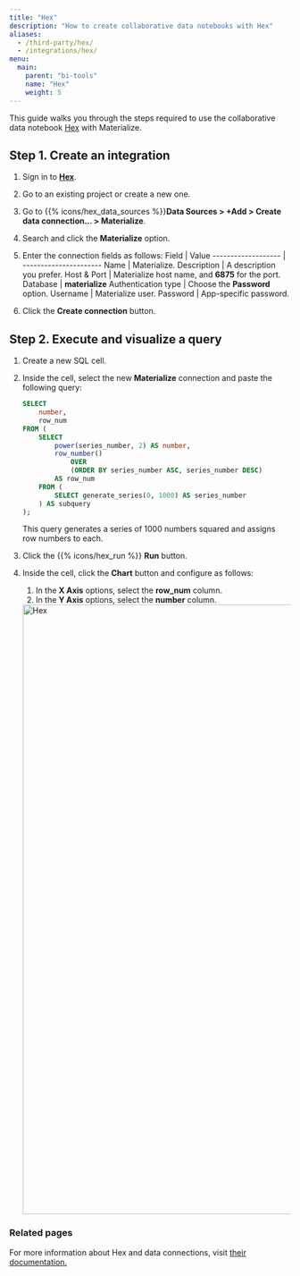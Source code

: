 ```yaml
---
title: "Hex"
description: "How to create collaborative data notebooks with Hex"
aliases:
  - /third-party/hex/
  - /integrations/hex/
menu:
  main:
    parent: "bi-tools"
    name: "Hex"
    weight: 5
---
```


This guide walks you through the steps required to use the collaborative data notebook [Hex](https://hex.tech/) with Materialize.

## Step 1. Create an integration

1. Sign in to **[Hex](https://hex.tech/)**.

2. Go to an existing project or create a new one.

3. Go to {{% icons/hex_data_sources %}}**Data Sources > +Add > Create data connection... > Materialize**.

4. Search and click the **Materialize** option.

5. Enter the connection fields as follows:
    Field               | Value
    ------------------- | ----------------------
    Name                | Materialize.
    Description         | A description you prefer.
    Host & Port         | Materialize host name, and **6875** for the port.
    Database            | **materialize**
    Authentication type | Choose the **Password** option.
    Username            | Materialize user.
    Password            | App-specific password.

6. Click the **Create connection** button.

## Step 2. Execute and visualize a query

1. Create a new SQL cell.

2. Inside the cell, select the new **Materialize** connection and paste the following query:
    ```sql
    SELECT
        number,
        row_num
    FROM (
        SELECT
            power(series_number, 2) AS number,
            row_number()
                OVER
                (ORDER BY series_number ASC, series_number DESC)
            AS row_num
        FROM (
            SELECT generate_series(0, 1000) AS series_number
        ) AS subquery
    );
    ```

    This query generates a series of 1000 numbers squared and assigns row numbers to each.
3. Click the {{% icons/hex_run %}} **Run** button.

4. Inside the cell, click the **Chart** button and configure as follows:
   1. In the **X Axis** options, select the **row_num** column.
   2. In the **Y Axis** options, select the **number** column.

   <img width="1091" alt="Hex" src="https://github.com/MaterializeInc/materialize/assets/11491779/2da93aad-9332-4d7c-a407-c068a856b9ed">


### Related pages

For more information about Hex and data connections, visit [their documentation.](https://learn.hex.tech/docs/connect-to-data/data-connections/overview)
